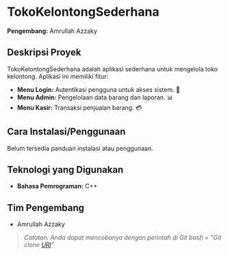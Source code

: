 # TokoKelontongSederhana

**Pengembang:** Amrullah Azzaky

## Deskripsi Proyek
TokoKelontongSederhana adalah aplikasi sederhana untuk mengelola toko kelontong. Aplikasi ini memiliki fitur:
- **Menu Login:** Autentikasi pengguna untuk akses sistem. 🛂
- **Menu Admin:** Pengelolaan data barang dan laporan. 📊
- **Menu Kasir:** Transaksi penjualan barang. 💳

## Cara Instalasi/Penggunaan
Belum tersedia panduan instalasi atau penggunaan.

## Teknologi yang Digunakan
- **Bahasa Pemrograman:** C++

## Tim Pengembang
- Amrullah Azzaky

> *Catatan: Anda dapat mencobanya dengan perintah di Git bash = "Git clone [ URl](https://github.com/clarck77/TokoKelontongSederhana.git)"*

